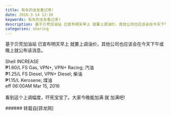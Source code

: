 ```yaml
---
title: 有车的龙友看过来!
date: 2016-3-14 12:16
keywords: 有车的龙友看过来!
description: 基于贝壳加油站 已宣布明天早上 就要上调油价，其他公司也应该会在今天下午或晚上就公布该消息。Shell INCREASE₱1.60/L FS Gas, VPN+, VPN+ Racing; 汽油₱1.25/L FS Diesel, VPN+ Diesel; 柴油₱1.15/L Kerosene; 煤油eff 06:00AM Mar 15, 2016看到这个上调幅度，吓死宝宝了。大家今晚能加满 就 加满吧!
categories: sharing
---
```

<td class="t_f" id="postmessage_298043">

基于贝壳加油站 已宣布明天早上 就要上调油价，其他公司也应该会在今天下午或晚上就公布该消息。<br/>
<br/>
Shell INCREASE<br/>
₱1.60/L FS Gas, VPN+, VPN+ Racing; 汽油<br/>
₱1.25/L FS Diesel, VPN+ Diesel; 柴油<br/>
₱1.15/L Kerosene; 煤油<br/>
eff 06:00AM Mar 15, 2016<br/>
<br/>
看到这个上调幅度，吓死宝宝了<img alt="" border="0" class="zoom" data-cf-modified-ece7bd94a85d7127118cee19-="" file="http://www.flw.ph//mobcent//app/data/phiz/default/00.png" id="aimg_freK8" lazyloadthumb="1" onclick="" onmouseover="" src="http://www.flw.ph//mobcent//app/data/phiz/default/00.png"/><img alt="" border="0" class="zoom" data-cf-modified-ece7bd94a85d7127118cee19-="" file="http://www.flw.ph//mobcent//app/data/phiz/default/00.png" id="aimg_fxg3d" lazyloadthumb="1" onclick="" onmouseover="" src="http://www.flw.ph//mobcent//app/data/phiz/default/00.png"/>。大家今晚能加满 就 加满吧!<br/>
</td>
###### 转载自[菲龙网]